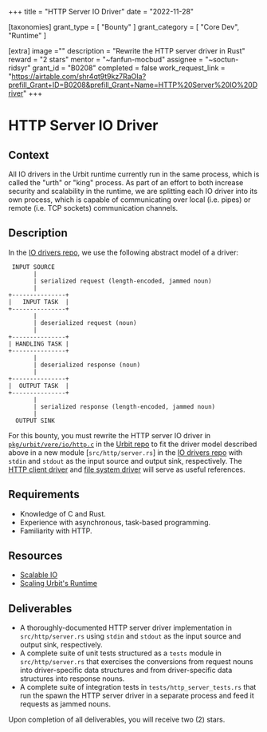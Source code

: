 +++
title = "HTTP Server IO Driver"
date = "2022-11-28"

[taxonomies]
grant_type = [ "Bounty" ]
grant_category = [ "Core Dev", "Runtime" ]

[extra]
image =""
description = "Rewrite the HTTP server driver in Rust"
reward = "2 stars"
mentor = "~fanfun-mocbud"
assignee = "~soctun-ridsyr"
grant_id = "B0208"
completed = false
work_request_link = "https://airtable.com/shr4qt9t9kz7RaOIa?prefill_Grant+ID=B0208&prefill_Grant+Name=HTTP%20Server%20IO%20Driver"
+++

# HTTP Server IO Driver

## Context

All IO drivers in the Urbit runtime currently run in the same process, which is
called the "urth" or "king" process. As part of an effort to both increase
security and scalability in the runtime, we are splitting each IO driver into
its own process, which is capable of communicating over local (i.e. pipes) or
remote (i.e. TCP sockets) communication channels.

## Description

In the [IO drivers repo](https://github.com/urbit/io_drivers), we use the
following abstract model of a driver:

```
 INPUT SOURCE
       |
       | serialized request (length-encoded, jammed noun)
       |
+---------------+
|   INPUT TASK  |
+---------------+
       |
       | deserialized request (noun)
       |
+---------------+
| HANDLING TASK |
+---------------+
       |
       | deserialized response (noun)
       |
+---------------+
|  OUTPUT TASK  |
+---------------+
       |
       | serialized response (length-encoded, jammed noun)
       |
  OUTPUT SINK
```

For this bounty, you must rewrite the HTTP server IO driver in
[`pkg/urbit/vere/io/http.c`](https://github.com/urbit/urbit/blob/master/pkg/urbit/vere/io/http.c)
in the [Urbit repo](https://github.com/urbit/urbit) to fit the driver model
described above in a new module [`src/http/server.rs`] in the
[IO drivers repo](https://github.com/urbit/io_drivers) with `stdin` and `stdout`
as the input source and output sink, respectively. The [HTTP client
driver](https://github.com/urbit/io_drivers/blob/master/src/http/client.rs) and
[file system driver](https://github.com/urbit/io_drivers/blob/master/src/fs.rs)
will serve as useful references.

## Requirements

- Knowledge of C and Rust.
- Experience with asynchronous, task-based programming.
- Familiarity with HTTP.

## Resources

- [Scalable
  IO](https://gist.github.com/mcevoypeter/a682dcd2d7c037c3b96de7268a7c2617)
- [Scaling Urbit's
  Runtime](https://gist.github.com/mcevoypeter/fe0270c9a4a72a9350c0f8944612bbf6)


## Deliverables

- A thoroughly-documented HTTP server driver implementation in
  `src/http/server.rs` using `stdin` and `stdout` as the input source and output
  sink, respectively.
- A complete suite of unit tests structured as a `tests` module in
  `src/http/server.rs` that exercises the conversions from request nouns into
  driver-specific data structures and from driver-specific data structures into
  response nouns.
- A complete suite of integration tests in `tests/http_server_tests.rs` that run
  the spawn the HTTP server driver in a separate process and feed it requests as
  jammed nouns.

Upon completion of all deliverables, you will receive two (2) stars.
